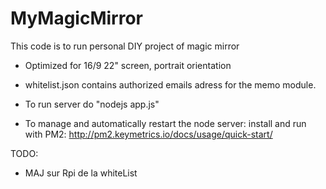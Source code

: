# MyMagicMirror

This code is to run personal DIY project of magic mirror

- Optimized for 16/9 22" screen, portrait orientation

- whitelist.json contains authorized emails adress for the memo module.

- To run server do "nodejs app.js"

- To manage and automatically restart the node server: install and run with PM2:
http://pm2.keymetrics.io/docs/usage/quick-start/




TODO:
- MAJ sur Rpi de la whiteList
